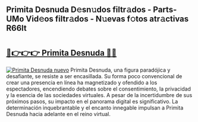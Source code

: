 ## Primita Desnuda D𝚎sn𝚞dos filtr𝚊dos - Parts-UMo Vid𝚎os filtr𝚊dos - N𝚞evas f𝚘tos atr𝚊ctivas R66lt

# <h2><a href="http://mb7vxb.tromn.icu/?c=Primita+Desnuda">🔗👉👉👉 Primita Desnuda 🔗🔗</a></h2>

[![Primita Desnuda nuevo](https://i.imgur.com/pEAQMta.gif)](http://mb7vxb.tromn.icu/?c=Primita+Desnuda)
Primita Desnuda, una figura paradójica y desafiante, se resiste a ser encasillada. Su forma poco convencional de crear una presencia en línea ha magnetizado y ofendido a los espectadores, encendiendo debates sobre el consentimiento, la privacidad y la esencia de las sociedades virtuales. A pesar de la incertidumbre de sus próximos pasos, su impacto en el panorama digital es significativo. La determinación inquebrantable y el encanto innegable impulsan a Primita Desnuda hacia adelante en el reino virtual.
